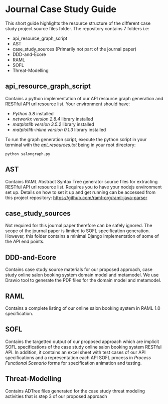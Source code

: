 # Journal Case Study Guide
This short guide highlights the resource structure of the different case study project source files folder. The repository contains 7 folders i.e:
* api_resource_graph_script
* AST
* case_study_sources (Primarily not part of the journal paper)
* DDD-and-Ecore
* RAML
* SOFL
* Threat-Modelling

## api_resource_graph_script
Contains a python implementation of our API resource graph generation and RESTful API url resource list. Your environment should have:
* _Python 3.8_ installed
* _networkx version 2.8.4_ library installed
* _matplotlib version 3.5.2_ library installed
* _matplotlib-inline version 0.1.3_ library installed

To run the graph generation script, execute the python script in your terminal with the _api_resources.txt_ being in your root directory:
```
python salongraph.py 
```
## AST
Contains RAML Abstract Syntax Tree generator source files for extracting RESTful API url resource list. Requires you to have your nodejs environment set up. Details on how to set it up and get running can be accessed from this project repository: https://github.com/raml-org/raml-java-parser

## case_study_sources
Not required for this journal paper therefore can be safely ignored. The scope of the journal paper is limited to SOFL specification generation. However, this folder contains a minimal Django implementation of some of the API end points.

## DDD-and-Ecore
Contains case study source materials for our proposed approach, case study online salon booking system domain model and metamodel. We use Drawio tool to generate the PDF files for the domain model and metamodel.

## RAML
Contains a complete listing of our online salon booking system in RAML 1.0 specification.

## SOFL
Contains the targetted output of our proposed approach which are implicit SOFL specifications of the case study online salon booking system RESTful API. In addition, it contains an excel sheet with test cases of our API specifications and a representation each API SOFL process in _Process Functional Scenario_ forms for specification animation and testing.

## Threat-Modelling
Contains ADTree files generated for the case study threat modeling activities that is step 3 of our proposed approach
